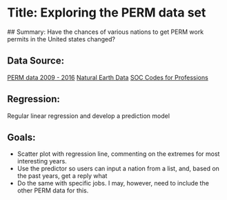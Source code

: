 # Title: Exploring the PERM data set

## Summary:
Have the chances of various nations to get PERM work permits in the United states
changed?

## Data Source:
[PERM data 2009 - 2016](https://www.foreignlaborcert.doleta.gov/docs/Performance_Data/Disclosure)
[Natural Earth Data](http://www.naturalearthdata.com/downloads/110m-cultural-vectors/110m-admin-0-countries/)
[SOC Codes for Professions](http://www.bls.gov/soc/)

## Regression:
Regular linear regression and develop a prediction model

## Goals:
- Scatter plot with regression line, commenting on the extremes for most
interesting years.
- Use the predictor so users can input a nation from a list, and, based on
the past years, get a reply what  
- Do the same with specific jobs. I may, however, need to include the other
PERM data for this.
